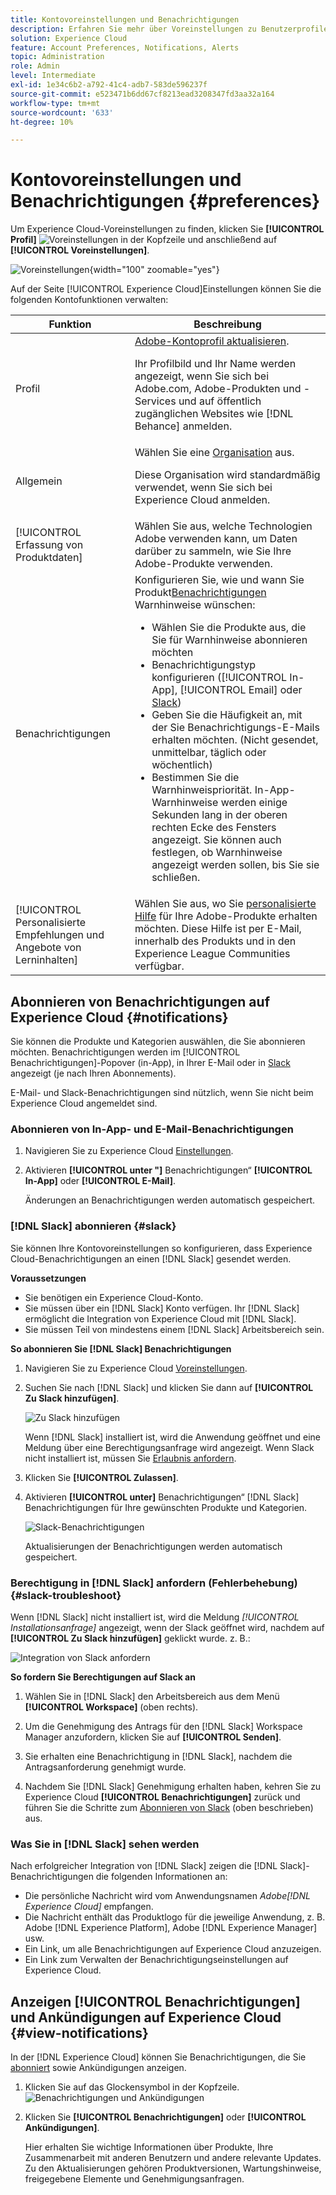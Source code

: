 ```yaml
---
title: Kontovoreinstellungen und Benachrichtigungen
description: Erfahren Sie mehr über Voreinstellungen zu Benutzerprofilen und Konten in Experience Cloud. Abonnieren Sie Produktbenachrichtigungen für E-Mail und  [!DNL Slack] und richten Sie Produktbenachrichtigungen ein.
solution: Experience Cloud
feature: Account Preferences, Notifications, Alerts
topic: Administration
role: Admin
level: Intermediate
exl-id: 1e34c6b2-a792-41c4-adb7-583de596237f
source-git-commit: e523471b6dd67cf8213ead3208347fd3aa32a164
workflow-type: tm+mt
source-wordcount: '633'
ht-degree: 10%

---
```


# Kontovoreinstellungen und Benachrichtigungen {#preferences}

Um Experience Cloud-Voreinstellungen zu finden, klicken Sie **[!UICONTROL Profil]** ![Voreinstellungen](../assets/preferences-icon-sm.png) in der Kopfzeile und anschließend auf **[!UICONTROL Voreinstellungen]**.

![Voreinstellungen](../assets/preferences-navigation.png){width="100" zoomable="yes"}

Auf der Seite [!UICONTROL Experience Cloud]Einstellungen können Sie die folgenden Kontofunktionen verwalten:

| Funktion | Beschreibung |
|--- |--- |
| Profil | [Adobe-Kontoprofil aktualisieren](https://account.adobe.com/profile). <p>Ihr Profilbild und Ihr Name werden angezeigt, wenn Sie sich bei Adobe.com, Adobe-Produkten und -Services und auf öffentlich zugänglichen Websites wie [!DNL Behance] anmelden. |
| Allgemein | Wählen Sie eine [Organisation](../administration/organizations.md) aus.<p>Diese Organisation wird standardmäßig verwendet, wenn Sie sich bei Experience Cloud anmelden. |
| [!UICONTROL Erfassung von Produktdaten] | Wählen Sie aus, welche Technologien Adobe verwenden kann, um Daten darüber zu sammeln, wie Sie Ihre Adobe-Produkte verwenden. |
| Benachrichtigungen | Konfigurieren Sie, wie und wann Sie Produkt[Benachrichtigungen ](#subscribe-to-notifications-in-experience-cloud) Warnhinweise wünschen: <ul><li>Wählen Sie die Produkte aus, die Sie für Warnhinweise abonnieren möchten</li><li>Benachrichtigungstyp konfigurieren ([!UICONTROL In-App], [!UICONTROL Email] oder [Slack](#slack-notifications))</li><li>Geben Sie die Häufigkeit an, mit der Sie Benachrichtigungs-E-Mails erhalten möchten. (Nicht gesendet, unmittelbar, täglich oder wöchentlich)</li><li>Bestimmen Sie die Warnhinweispriorität. In-App-Warnhinweise werden einige Sekunden lang in der oberen rechten Ecke des Fensters angezeigt. Sie können auch festlegen, ob Warnhinweise angezeigt werden sollen, bis Sie sie schließen.</li></ul> |
| [!UICONTROL Personalisierte Empfehlungen und Angebote von Lerninhalten] | Wählen Sie aus, wo Sie [personalisierte Hilfe](personalized-learning.md) für Ihre Adobe-Produkte erhalten möchten. Diese Hilfe ist per E-Mail, innerhalb des Produkts und in den Experience League Communities verfügbar. |

## Abonnieren von Benachrichtigungen auf Experience Cloud {#notifications}

Sie können die Produkte und Kategorien auswählen, die Sie abonnieren möchten. Benachrichtigungen werden im [!UICONTROL Benachrichtigungen]-Popover (in-App), in Ihrer E-Mail oder in [Slack](#slack-notifications) angezeigt (je nach Ihren Abonnements).

E-Mail- und Slack-Benachrichtigungen sind nützlich, wenn Sie nicht beim Experience Cloud angemeldet sind.

### Abonnieren von In-App- und E-Mail-Benachrichtigungen

1. Navigieren Sie zu Experience Cloud [Einstellungen](https://experience.adobe.com/preferences).

1. Aktivieren **[!UICONTROL unter &quot;]** Benachrichtigungen“ **[!UICONTROL In-App]** oder **[!UICONTROL E-Mail]**.

   Änderungen an Benachrichtigungen werden automatisch gespeichert.

### [!DNL Slack] abonnieren {#slack}

Sie können Ihre Kontovoreinstellungen so konfigurieren, dass Experience Cloud-Benachrichtigungen an einen [!DNL Slack] gesendet werden.

**Voraussetzungen**

* Sie benötigen ein Experience Cloud-Konto.
* Sie müssen über ein [!DNL Slack] Konto verfügen. Ihr [!DNL Slack] ermöglicht die Integration von Experience Cloud mit [!DNL Slack].
* Sie müssen Teil von mindestens einem [!DNL Slack] Arbeitsbereich sein.

**So abonnieren Sie [!DNL Slack] Benachrichtigungen**

1. Navigieren Sie zu Experience Cloud [Voreinstellungen](https://experience.adobe.com/preferences).

1. Suchen Sie nach [!DNL Slack] und klicken Sie dann auf **[!UICONTROL Zu Slack hinzufügen]**.

   ![Zu Slack hinzufügen](../assets/add-to-slack.png)

   Wenn [!DNL Slack] installiert ist, wird die Anwendung geöffnet und eine Meldung über eine Berechtigungsanfrage wird angezeigt. Wenn Slack nicht installiert ist, müssen Sie [Erlaubnis anfordern](#slack-troubleshoot).

1. Klicken Sie **[!UICONTROL Zulassen]**.

1. Aktivieren **[!UICONTROL unter]** Benachrichtigungen“ [!DNL Slack] Benachrichtigungen für Ihre gewünschten Produkte und Kategorien.

   ![Slack-Benachrichtigungen](../assets/slack.png)

   Aktualisierungen der Benachrichtigungen werden automatisch gespeichert.

### Berechtigung in [!DNL Slack] anfordern (Fehlerbehebung) {#slack-troubleshoot}

Wenn [!DNL Slack] nicht installiert ist, wird die Meldung _[!UICONTROL Installationsanfrage]_ angezeigt, wenn der Slack geöffnet wird, nachdem auf **[!UICONTROL Zu Slack hinzufügen]** geklickt wurde. z. B.:

![Integration von Slack anfordern](../assets/slack-workspace.png)

**So fordern Sie Berechtigungen auf Slack an**

1. Wählen Sie in [!DNL Slack] den Arbeitsbereich aus dem Menü **[!UICONTROL Workspace]** (oben rechts).

1. Um die Genehmigung des Antrags für den [!DNL Slack] Workspace Manager anzufordern, klicken Sie auf **[!UICONTROL Senden]**.

1. Sie erhalten eine Benachrichtigung in [!DNL Slack], nachdem die Antragsanforderung genehmigt wurde.

1. Nachdem Sie [!DNL Slack] Genehmigung erhalten haben, kehren Sie zu Experience Cloud **[!UICONTROL Benachrichtigungen]** zurück und führen Sie die Schritte zum [Abonnieren von Slack](#slack-notifications) (oben beschrieben) aus.

### Was Sie in [!DNL Slack] sehen werden

Nach erfolgreicher Integration von [!DNL Slack] zeigen die [!DNL Slack]-Benachrichtigungen die folgenden Informationen an:

* Die persönliche Nachricht wird vom Anwendungsnamen _Adobe[!DNL Experience Cloud]_ empfangen.
* Die Nachricht enthält das Produktlogo für die jeweilige Anwendung, z. B. Adobe [!DNL Experience Platform], Adobe [!DNL Experience Manager] usw.
* Ein Link, um alle Benachrichtigungen auf Experience Cloud anzuzeigen.
* Ein Link zum Verwalten der Benachrichtigungseinstellungen auf Experience Cloud.

## Anzeigen [!UICONTROL Benachrichtigungen] und Ankündigungen auf Experience Cloud {#view-notifications}

In der [!DNL Experience Cloud] können Sie Benachrichtigungen, die Sie [abonniert](#notifications) sowie Ankündigungen anzeigen.

1. Klicken Sie auf das Glockensymbol in der Kopfzeile. ![Benachrichtigungen und Ankündigungen](../assets/bell-icon.png)

1. Klicken Sie **[!UICONTROL Benachrichtigungen]** oder **[!UICONTROL Ankündigungen]**.

   Hier erhalten Sie wichtige Informationen über Produkte, Ihre Zusammenarbeit mit anderen Benutzern und andere relevante Updates. Zu den Aktualisierungen gehören Produktversionen, Wartungshinweise, freigegebene Elemente und Genehmigungsanfragen.
